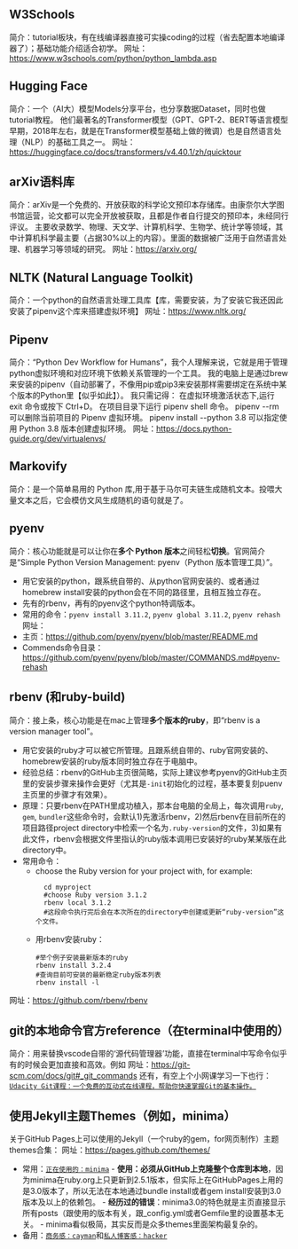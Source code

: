 ## W3Schools
简介：tutorial板块，有在线编译器直接可实操coding的过程（省去配置本地编译器了）；基础功能介绍适合初学。
网址：https://www.w3schools.com/python/python_lambda.asp

## Hugging Face
简介：一个（AI大）模型Models分享平台，也分享数据Dataset，同时也做tutorial教程。
    他们最著名的Transformer模型（GPT、GPT-2、BERT等语言模型早期，2018年左右，就是在Transformer模型基础上做的微调）也是自然语言处理（NLP）的基础工具之一。
网址：https://huggingface.co/docs/transformers/v4.40.1/zh/quicktour

## arXiv语料库
简介：arXiv是一个免费的、开放获取的科学论文预印本存储库。由康奈尔大学图书馆运营，论文都可以完全开放被获取，且都是作者自行提交的预印本，未经同行评议。
    主要收录数学、物理、天文学、计算机科学、生物学、统计学等领域，其中计算机科学最主要（占据30%以上的内容）。里面的数据被广泛用于自然语言处理、机器学习等领域的研究。
网址：https://arxiv.org/

## NLTK (Natural Language Toolkit)
简介：一个python的自然语言处理工具库【库，需要安装，为了安装它我还因此安装了pipenv这个库来搭建虚拟环境】
网址：https://www.nltk.org/

## Pipenv
简介：“Python Dev Workflow for Humans”，我个人理解来说，它就是用于管理python虚拟环境和对应环境下依赖关系管理的一个工具。
    我的电脑上是通过brew来安装的pipenv（自动部署了，不像用pip或pip3来安装那样需要绑定在系统中某个版本的Python里【似乎如此】）。
    我只需记得：
    在虚拟环境激活状态下,运行 exit 命令或按下 Ctrl+D。
    在项目目录下运行 pipenv shell 命令。
    pipenv --rm 可以删除当前项目的 Pipenv 虚拟环境。
    pipenv install --python 3.8 可以指定使用 Python 3.8 版本创建虚拟环境。
网址：https://docs.python-guide.org/dev/virtualenvs/

## Markovify
简介：是一个简单易用的 Python 库,用于基于马尔可夫链生成随机文本。投喂大量文本之后，它会模仿文风生成随机的语句就是了。


## pyenv
简介：核心功能就是可以让你在**多个 Python 版本**之间轻松**切换**。官网简介是“Simple Python Version Management: pyenv（Python 版本管理工具）”。  
- 用它安装的python，跟系统自带的、从python官网安装的、或者通过homebrew install安装的python会在不同的路径里，且相互独立存在。  
- 先有的rbenv，再有的pyenv这个python特调版本。  
- 常用的命令：`pyenv install 3.11.2`, `pyenv global 3.11.2`, `pyenv rehash`  
网址：  
- 主页：https://github.com/pyenv/pyenv/blob/master/README.md
- Commends命令目录：https://github.com/pyenv/pyenv/blob/master/COMMANDS.md#pyenv-rehash

## rbenv (和ruby-build)
简介：接上条，核心功能是在mac上管理**多个版本的ruby**，即“rbenv is a version manager tool”。   
- 用它安装的ruby才可以被它所管理。且跟系统自带的、ruby官网安装的、homebrew安装的ruby版本同时独立存在于电脑中。
- 经验总结：rbenv的GitHub主页很简略，实际上建议参考pyenv的GitHub主页里的安装步骤来操作会更好（尤其是`-init`初始化的过程，基本要复刻puenv主页里的步骤才有效果）。
- 原理：只要rbenv在PATH里成功植入，那本台电脑的全局上，每次调用`ruby`, `gem`, `bundler`这些命令时，会默认1)先激活rbenv，2)然后rbenv在目前所在的项目路径project directory中检索一个名为`.ruby-version`的文件，3)如果有此文件，rbenv会根据文件里指认的ruby版本调用已安装好的ruby某某版在此directory中。
- 常用命令：
  - choose the Ruby version for your project with, for example:
    ```  
      cd myproject
      #choose Ruby version 3.1.2
      rbenv local 3.1.2  
      #这段命令执行完后会在本次所在的directory中创建或更新“ruby-version”这个文件。  
    ```
  - 用rbenv安装ruby：
    ```
    #举个例子安装最新版本的ruby
    rbenv install 3.2.4
    #查询目前可安装的最新稳定ruby版本列表
    rbenv install -l
    ```  
网址：https://github.com/rbenv/rbenv

## git的本地命令官方reference（在terminal中使用的）
简介：用来替换vscode自带的‘源代码管理器’功能，直接在terminal中写命令似乎有的时候会更加直接和高效。例如
网址：https://git-scm.com/docs/git#_git_commands
还有，有空上个小网课学习一下也行：[`Udacity Git课程：一个免费的互动式在线课程，帮助你快速掌握Git的基本操作。`](https://www.udacity.com/course/version-control-with-git--ud123)


## 使用Jekyll主题Themes（例如，minima）
关于GitHub Pages上可以使用的Jekyll（一个ruby的gem，for网页制作）主题themes合集：
网址：https://pages.github.com/themes/
- 常用：[`正在使用的：minima`](https://github.com/jekyll/minima)
      - **使用：必须从GitHub上克隆整个仓库到本地**，因为minima在ruby.org上只更新到2.5.1版本，但实际上在GitHubPages上用的是3.0版本了，所以无法在本地通过bundle install或者gem install安装到3.0版本及以上的依赖包。
      - **经历过的错误**：minima3.0的特色就是主页直接显示所有posts（跟使用的版本有关，跟_config.yml或者Gemfile里的设置基本无关。
      - minima看似极简，其实反而是众多themes里面架构最复杂的。
- 备用：[`商务感：cayman`](https://github.com/pages-themes/cayman)和[`私人博客感：hacker`](https://github.com/pages-themes/hacker)
